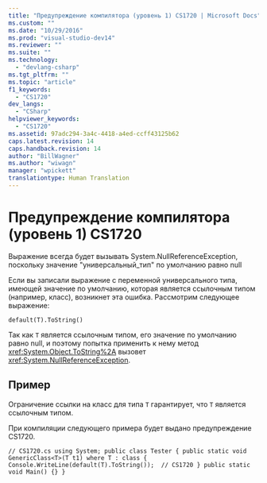 ```yaml
---
title: "Предупреждение компилятора (уровень 1) CS1720 | Microsoft Docs"
ms.custom: ""
ms.date: "10/29/2016"
ms.prod: "visual-studio-dev14"
ms.reviewer: ""
ms.suite: ""
ms.technology: 
  - "devlang-csharp"
ms.tgt_pltfrm: ""
ms.topic: "article"
f1_keywords: 
  - "CS1720"
dev_langs: 
  - "CSharp"
helpviewer_keywords: 
  - "CS1720"
ms.assetid: 97adc294-3a4c-4418-a4ed-ccff43125b62
caps.latest.revision: 14
caps.handback.revision: 14
author: "BillWagner"
ms.author: "wiwagn"
manager: "wpickett"
translationtype: Human Translation
---
```

# Предупреждение компилятора (уровень 1) CS1720
Выражение всегда будет вызывать System.NullReferenceException, поскольку значение "универсальный\_тип" по умолчанию равно null  
  
 Если вы записали выражение с переменной универсального типа, имеющей значение по умолчанию, которая является ссылочным типом \(например, класс\), возникнет эта ошибка. Рассмотрим следующее выражение:  
  
```  
default(T).ToString()  
```  
  
 Так как `T` является ссылочным типом, его значение по умолчанию равно null, и поэтому попытка применить к нему метод <xref:System.Object.ToString%2A> вызовет <xref:System.NullReferenceException>.  
  
## Пример  
 Ограничение ссылки на класс для типа `T` гарантирует, что `T` является ссылочным типом.  
  
 При компиляции следующего примера будет выдано предупреждение CS1720.  
  
```  
// CS1720.cs using System; public class Tester { public static void GenericClass<T>(T t1) where T : class { Console.WriteLine(default(T).ToString());  // CS1720 } public static void Main() {} }  
```